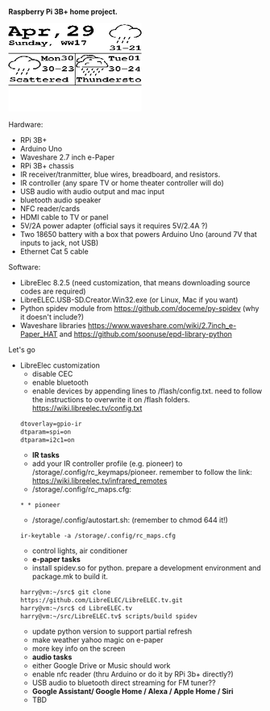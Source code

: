 **Raspberry Pi 3B+ home project.**

![result](storage/downloads/python/result.bmp)

Hardware:
- RPi 3B+
- Arduino Uno
- Waveshare 2.7 inch e-Paper
- RPi 3B+ chassis
- IR receiver/tranmitter, blue wires, breadboard, and resistors.
- IR controller (any spare TV or home theater controller will do)
- USB audio with audio output and mac input
- bluetooth audio speaker
- NFC reader/cards
- HDMI cable to TV or panel
- 5V/2A power adapter (official says it requires 5V/2.4A ?)
- Two 18650 battery with a box that powers Arduino Uno (around 7V that inputs to jack, not USB)
- Ethernet Cat 5 cable

Software:
- LibreElec 8.2.5 (need customization, that means downloading source codes are required)
- LibreELEC.USB-SD.Creator.Win32.exe (or Linux, Mac if you want)
- Python spidev module from https://github.com/doceme/py-spidev (why it doesn't include?)
- Waveshare libraries https://www.waveshare.com/wiki/2.7inch_e-Paper_HAT and https://github.com/soonuse/epd-library-python

Let's go
- LibreElec customization
  - disable CEC
  - enable bluetooth
  - enable devices by appending lines to /flash/config.txt. need to follow the instructions to overwrite it on /flash folders. https://wiki.libreelec.tv/config.txt
  ```
  dtoverlay=gpio-ir
  dtparam=spi=on
  dtparam=i2c1=on
  ```
  - **IR tasks**
  - add your IR controller profile (e.g. pioneer) to /storage/.config/rc_keymaps/pioneer. remember to follow the link: https://wiki.libreelec.tv/infrared_remotes
  - /storage/.config/rc_maps.cfg:
  ```
  * * pioneer
  ```
  - /storage/.config/autostart.sh:  (remember to chmod 644 it!)
  ```
  ir-keytable -a /storage/.config/rc_maps.cfg
  ```
  - control lights, air conditioner
  - **e-paper tasks**
  - install spidev.so for python. prepare a development environment and package.mk to build it.
  ```
  harry@vm:~/src$ git clone https://github.com/LibreELEC/LibreELEC.tv.git
  harry@vm:~/src$ cd LibreELEC.tv
  harry@vm:~/src/LibreELEC.tv$ scripts/build spidev
  ```
  - update python version to support partial refresh
  - make weather yahoo magic on e-paper
  - more key info on the screen
  - **audio tasks**
  - either Google Drive or Music should work
  - enable nfc reader (thru Arduino or do it by RPi 3b+ directly?)
  - USB audio to bluetooth direct streaming for FM tuner??
  - **Google Assistant/ Google Home / Alexa / Apple Home / Siri**
  - TBD

